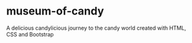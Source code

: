 # museum-of-candy
A delicious candylicious journey to the candy world created with HTML, CSS and Bootstrap
